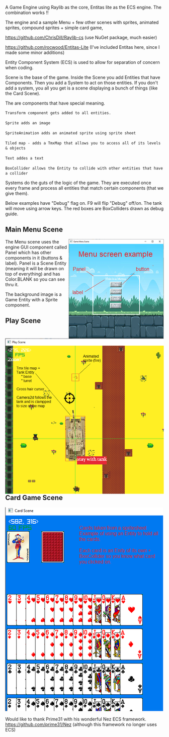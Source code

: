 A Game Engine using Raylib as the core, Entitas lite as the ECS engine.  The combination works !!

The engine and a sample Menu + few other scenes with sprites, animated sprites, compound sprites + simple card game, 

https://github.com/ChrisDill/Raylib-cs         (use NuGet package, much easier)

https://github.com/rocwood/Entitas-Lite        (I've included Entitas here, since I made some minor additions)

Entity Component System (ECS) is used to allow for separation of concern when coding. 

Scene is the base of the game.  Inside the Scene you add Entities that have Components.  Then you add a System to act on those entities.  If you don't add a system, you all you get is a scene displaying a bunch of things (like the Card Scene).  


The are components that have special meaning.  

    Transform component gets added to all entities.
    
    Sprite adds an image
    
    SpriteAnimation adds an animated sprite using sprite sheet
    
    Tiled map - adds a TmxMap that allows you to access all of its levels & objects
    
    Text addes a text 
    
    BoxCollider allows the Entity to collide with other entities that have a collider
    
Systems do the guts of the logic of the game.  They are executed once every frame and process all entities that match certain components (that we give them).

Below examples have "Debug" flag on.  F9 will flip "Debug" off/on.  The tank will move using arrow keys.  The red boxes are BoxColliders drawn as debug guide.

## Main Menu Scene

<img align="right" src="./MenuSrn.png" >

The Menu scene uses the engine GUI component called Panel which has other components in it (buttons & label).
Panel is a Scene Entity (meaning it will be drawn on top of everything) and has Color.BLANK so you can see thru it.

The background image is a Game Entity with a Sprite component.








## Play Scene

<img align="right" src="./PlaySrn.png" >









## Card Game Scene

![game image](CardSrn.png)

Would like to thank Prime31 with his wonderful Nez ECS framework.  https://github.com/prime31/Nez  (although this framework no longer uses ECS)


